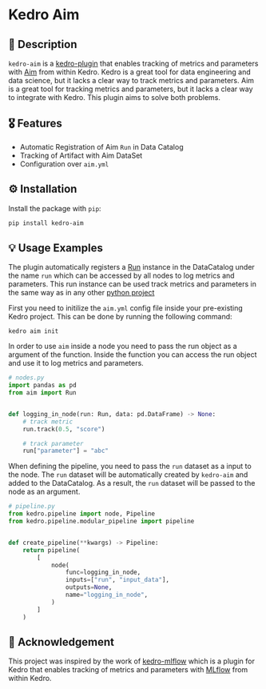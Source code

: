 # Kedro Aim

## 📝 Description

`kedro-aim` is a [kedro-plugin](https://kedro.readthedocs.io/en/stable/extend_kedro/plugins.html) that enables tracking of metrics and parameters with [Aim](https://aimstack.io/) from within Kedro.
Kedro is a great tool for data engineering and data science, but it lacks a clear way to track metrics and parameters.
Aim is a great tool for tracking metrics and parameters, but it lacks a clear way to integrate with Kedro.
This plugin aims to solve both problems.

## 🎖 Features

- Automatic Registration of Aim `Run` in Data Catalog
- Tracking of Artifact with Aim DataSet
- Configuration over `aim.yml`

## ⚙️ Installation

Install the package with `pip`:

```bash
pip install kedro-aim
```

## 💡 Usage Examples

The plugin automatically registers a [Run](https://aimstack.readthedocs.io/en/latest/refs/sdk.html#aim.sdk.run.Run) instance in the DataCatalog under the name `run` which can be accessed by all nodes to log metrics and parameters.
This run instance can be used track metrics and parameters in the same way as in any other [python project](https://aimstack.readthedocs.io/en/latest/quick_start/supported_types.html)

First you need to initilize the `aim.yml` config file inside your pre-existing Kedro project.
This can be done by running the following command:

```shell
kedro aim init
```

In order to use `aim` inside a node you need to pass the run object as a argument of the function.
Inside the function you can access the run object and use it to log metrics and parameters.

```python
# nodes.py
import pandas as pd
from aim import Run


def logging_in_node(run: Run, data: pd.DataFrame) -> None:
    # track metric
    run.track(0.5, "score")

    # track parameter
    run["parameter"] = "abc"
```

When defining the pipeline, you need to pass the `run` dataset as a input to the node.
The `run` dataset will be automatically created by `kedro-aim` and added to the DataCatalog.
As a result, the `run` dataset will be passed to the node as an argument.

```python
# pipeline.py
from kedro.pipeline import node, Pipeline
from kedro.pipeline.modular_pipeline import pipeline


def create_pipeline(**kwargs) -> Pipeline:
    return pipeline(
        [
            node(
                func=logging_in_node,
                inputs=["run", "input_data"],
                outputs=None,
                name="logging_in_node",
            )
        ]
    )
```

## 🙏 Acknowledgement

This project was inspired by the work of [kedro-mlflow](https://github.com/Galileo-Galilei/kedro-mlflow) which is a plugin for Kedro that enables tracking of metrics and parameters with [MLflow](https://mlflow.org/) from within Kedro.
